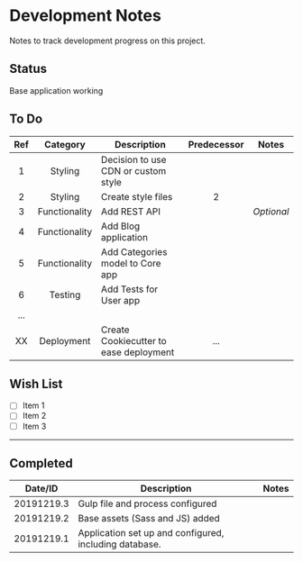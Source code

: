 # Development Notes

Notes to track development progress on this project.

## Status

Base application working


## To Do

Ref | Category | Description | Predecessor | Notes
:---: | :--------: | ----------- | :-----------: | -----
1 | Styling | Decision to use CDN or custom style |
2 | Styling | Create style files | 2
3 | Functionality | Add REST API | | _Optional_
4 | Functionality | Add Blog application |
5 | Functionality | Add Categories model to Core app |
6 | Testing | Add Tests for User app |
... | 
XX | Deployment | Create Cookiecutter to ease deployment | ...


## Wish List

- [ ] Item 1
- [ ] Item 2
- [ ] Item 3

---

## Completed

Date/ID | Description | Notes
------- | ----------- | -----
20191219.3 | Gulp file and process configured |
20191219.2 | Base assets (Sass and JS) added |
20191219.1 | Application set up and configured, including database. |

